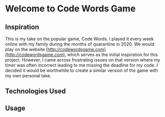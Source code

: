 # Welcome to Code Words Game

## Inspiration

This is my take on the popular game, Code Words. I played it every week online with my family during the months of quarantine in 2020. We would play on the website [http://codewordsgame.com](http://codewordsgame.com), which serves as the initial inspiration for this project. However, I came across frustrating issues on that version where my timer was often incorrect leading to me missing the deadline for my code. I decided it would be worthwhile to create a similar version of the game with my own personal take. 

## Technologies Used



## Usage

